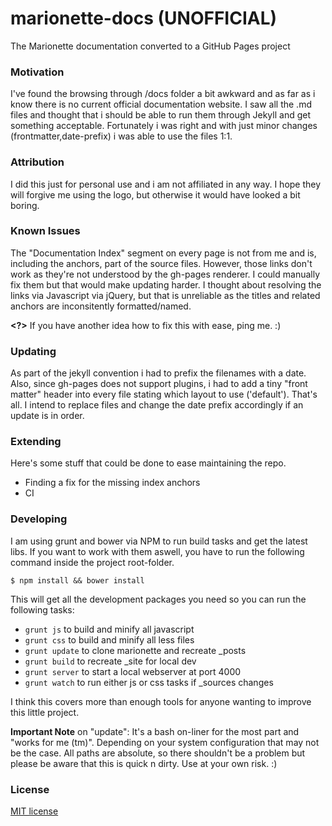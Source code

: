 marionette-docs (UNOFFICIAL) 
============================

The Marionette documentation converted to a GitHub Pages project

### Motivation

I've found the browsing through /docs folder a bit awkward and as far as i know
there is no current official documentation website. I saw all the .md files 
and thought that i should be able to run them through Jekyll and get something
acceptable. Fortunately i was right and with just minor changes (frontmatter,date-prefix) 
i was able to use the files 1:1.

### Attribution

I did this just for personal use and i am not affiliated in any way. I hope they 
will forgive me using the logo, but otherwise it would have looked a bit boring.

### Known Issues

The "Documentation Index" segment on every page is not from me and is, including the
anchors, part of the source files. However, those links don't work as they're not
understood by the gh-pages renderer. I could manually fix them but that would make
updating harder. I thought about resolving the links via Javascript via jQuery, but 
that is unreliable as the titles and related anchors are inconsitently formatted/named.

**<?>** If you have another idea how to fix this with ease, ping me. :)

### Updating

As part of the jekyll convention i had to prefix the filenames with a date. Also, since
gh-pages does not support plugins, i had to add a tiny "front matter" header into every file
stating which layout to use ('default'). That's all. I intend to replace files and change 
the date prefix accordingly if an update is in order. 

### Extending

Here's some stuff that could be done to ease maintaining the repo.

- Finding a fix for the missing index anchors
- CI

### Developing

I am using grunt and bower via NPM to run build tasks and get the latest libs. If you want 
to work with them aswell, you have to run the following command inside the project root-folder.

```
$ npm install && bower install
```

This will get all the development packages you need so you can run the following tasks:

- `grunt js` to build and minify all javascript
- `grunt css` to build and minify all less files
- `grunt update` to clone marionette and recreate _posts
- `grunt build` to recreate _site for local dev
- `grunt server` to start a local webserver at port 4000
- `grunt watch` to run either js or css tasks if _sources changes

I think this covers more than enough tools for anyone wanting to improve this little project.

**Important Note** on "update": It's a bash on-liner for the most part and "works for me (tm)". Depending
on your system configuration that may not be the case. All paths are absolute, so there shouldn't 
be a problem but please be aware that this is quick n dirty. Use at your own risk. :)

### License

[MIT license](http://kb.mit-license.org/)
